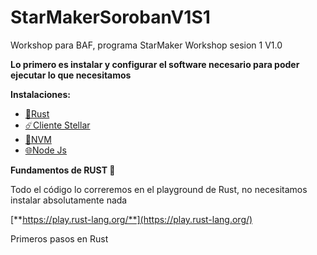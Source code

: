 # StarMakerSorobanV1S1
Workshop para BAF, programa StarMaker Workshop sesion 1 V1.0 

**Lo primero es instalar y configurar el software necesario para poder ejecutar lo que necesitamos**

**Instalaciones:**

*   [🦀Rust](https://github.com/sergiotechx/StarMakerSorobanV1S1/blob/main/instalaciones/rust.md)
*   [☄️Cliente Stellar](https://github.com/sergiotechx/StarMakerSorobanV1S1/blob/main/instalaciones/clientestellar.md)
*   [🚊NVM](https://github.com/sergiotechx/StarMakerSorobanV1S1/blob/main/instalaciones/nvm.md)
*   [🌐Node Js](https://github.com/sergiotechx/StarMakerSorobanV1S1/blob/main/instalaciones/NodeJS.md)

**Fundamentos de RUST 🦀**

Todo el código lo correremos en el playground de Rust, no necesitamos instalar absolutamente nada

[**https://play.rust-lang.org/**](https://play.rust-lang.org/)

Primeros pasos en Rust
